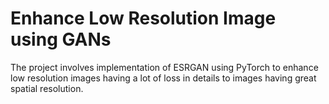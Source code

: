 # Enhance Low Resolution Image using GANs

The project involves implementation of ESRGAN using PyTorch to enhance low resolution images having a lot of loss in details to images having great spatial resolution.

